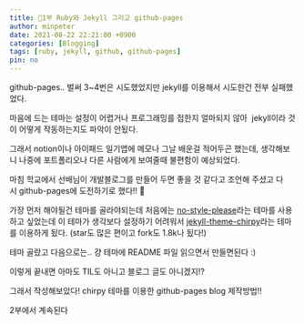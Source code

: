 ```yaml
---
title: 💎1부 Ruby와 Jekyll 그리고 github-pages
author: minpeter
date: 2021-08-22 22:21:00 +0900
categories: [Blogging]
tags: [ruby, jekyll, github, github-pages]
pin: no
---
```


github-pages.. 벌써 3~4번은 시도했었지만 jekyll를 이용해서 시도한건 전부 실패했었다.

마음에 드는 테마는 설정이 어렵거나 프로그래밍를 접한지 얼마되지 않아  jekyll이라 것이 어떻게 작동하는지도 파악이 안됬다.

그래서 notion이나 아이패드 일기앱에 메모나 그날 배운걸 적어두곤 했는데, 생각해보니 나중에 포트폴리오나 다른 사람에게 보여줄때 불편함이 예상되었다.

마침 학교에서 선배님이 개발블로그를 만들어 두면 좋을 것 같다고 조언해 주셨고 다시 github-pages에 도전하기로 했다!! 🙌

가장 먼저 해야될건 테마를 골라야되는데 처음에는 [no-style-please](https://github.com/riggraz/no-style-please)라는 테마를 사용하고 싶었는데 이 테마가 생각보다 설정하기 어려워서 [jekyll-theme-chirpy](https://github.com/cotes2020/jekyll-theme-chirpy)라는 테마를 이용하게 됬다. (star도 많은 편이고 fork도 1.8k나 됬다!)

테마 골랐고 다음으로는.. 걍 테마에 README 파일 읽으면서 만들면된다 :)

이렇게 끝내면 아마도 TIL도 아니고 블로그 글도 아니겠지!?

그래서 작성해보았다! chirpy 테마를 이용한 github-pages blog 제작방법!!

2부에서 계속된다